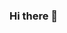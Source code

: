 ### Hi there 👋

<!--
**tthaolinh/tthaolinh** is a ✨ _special_ ✨ repository because its `README.md` (this file) appears on your GitHub profile.

Here are some ideas to get you started:

- 🔭 I’m currently working on data analytics field
- 🌱 I’m currently learning Python, SQl, and Tableau
- 👯 I’m looking to collaborate on projects
- 🤔 I’m looking for help with guiding projects
- 💬 Ask me about ...
- 📫 How to reach me: ...
- 😄 Pronouns: ...
- ⚡ Fun fact: ...
-->
